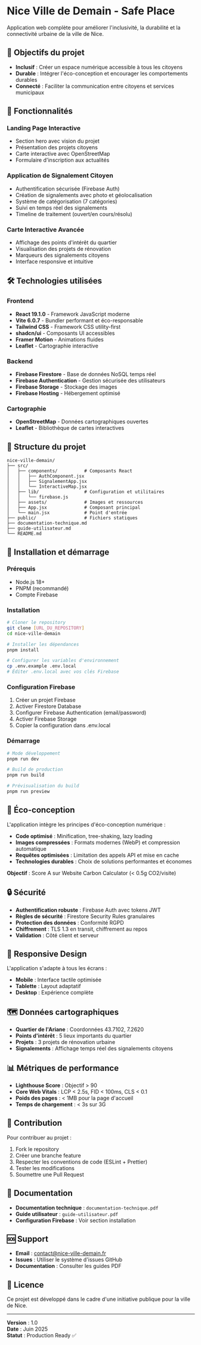 # Nice Ville de Demain - Safe Place

Application web complète pour améliorer l'inclusivité, la durabilité et la connectivité urbaine de la ville de Nice.

## 🎯 Objectifs du projet

- **Inclusif** : Créer un espace numérique accessible à tous les citoyens
- **Durable** : Intégrer l'éco-conception et encourager les comportements durables  
- **Connecté** : Faciliter la communication entre citoyens et services municipaux

## 🚀 Fonctionnalités

### Landing Page Interactive
- Section hero avec vision du projet
- Présentation des projets citoyens
- Carte interactive avec OpenStreetMap
- Formulaire d'inscription aux actualités

### Application de Signalement Citoyen
- Authentification sécurisée (Firebase Auth)
- Création de signalements avec photo et géolocalisation
- Système de catégorisation (7 catégories)
- Suivi en temps réel des signalements
- Timeline de traitement (ouvert/en cours/résolu)

### Carte Interactive Avancée
- Affichage des points d'intérêt du quartier
- Visualisation des projets de rénovation
- Marqueurs des signalements citoyens
- Interface responsive et intuitive

## 🛠️ Technologies utilisées

### Frontend
- **React 19.1.0** - Framework JavaScript moderne
- **Vite 6.0.7** - Bundler performant et éco-responsable
- **Tailwind CSS** - Framework CSS utility-first
- **shadcn/ui** - Composants UI accessibles
- **Framer Motion** - Animations fluides
- **Leaflet** - Cartographie interactive

### Backend
- **Firebase Firestore** - Base de données NoSQL temps réel
- **Firebase Authentication** - Gestion sécurisée des utilisateurs
- **Firebase Storage** - Stockage des images
- **Firebase Hosting** - Hébergement optimisé

### Cartographie
- **OpenStreetMap** - Données cartographiques ouvertes
- **Leaflet** - Bibliothèque de cartes interactives

## 📁 Structure du projet

```
nice-ville-demain/
├── src/
│   ├── components/          # Composants React
│   │   ├── AuthComponent.jsx
│   │   ├── SignalementApp.jsx
│   │   └── InteractiveMap.jsx
│   ├── lib/                 # Configuration et utilitaires
│   │   └── firebase.js
│   ├── assets/              # Images et ressources
│   ├── App.jsx              # Composant principal
│   └── main.jsx             # Point d'entrée
├── public/                  # Fichiers statiques
├── documentation-technique.md
├── guide-utilisateur.md
└── README.md
```

## 🚀 Installation et démarrage

### Prérequis
- Node.js 18+ 
- PNPM (recommandé)
- Compte Firebase

### Installation
```bash
# Cloner le repository
git clone [URL_DU_REPOSITORY]
cd nice-ville-demain

# Installer les dépendances
pnpm install

# Configurer les variables d'environnement
cp .env.example .env.local
# Éditer .env.local avec vos clés Firebase
```

### Configuration Firebase
1. Créer un projet Firebase
2. Activer Firestore Database
3. Configurer Firebase Authentication (email/password)
4. Activer Firebase Storage
5. Copier la configuration dans .env.local

### Démarrage
```bash
# Mode développement
pnpm run dev

# Build de production
pnpm run build

# Prévisualisation du build
pnpm run preview
```

## 🌱 Éco-conception

L'application intègre les principes d'éco-conception numérique :

- **Code optimisé** : Minification, tree-shaking, lazy loading
- **Images compressées** : Formats modernes (WebP) et compression automatique
- **Requêtes optimisées** : Limitation des appels API et mise en cache
- **Technologies durables** : Choix de solutions performantes et économes

**Objectif** : Score A sur Website Carbon Calculator (< 0.5g CO2/visite)

## 🔒 Sécurité

- **Authentification robuste** : Firebase Auth avec tokens JWT
- **Règles de sécurité** : Firestore Security Rules granulaires
- **Protection des données** : Conformité RGPD
- **Chiffrement** : TLS 1.3 en transit, chiffrement au repos
- **Validation** : Côté client et serveur

## 📱 Responsive Design

L'application s'adapte à tous les écrans :
- **Mobile** : Interface tactile optimisée
- **Tablette** : Layout adaptatif
- **Desktop** : Expérience complète

## 🗺️ Données cartographiques

- **Quartier de l'Ariane** : Coordonnées 43.7102, 7.2620
- **Points d'intérêt** : 5 lieux importants du quartier
- **Projets** : 3 projets de rénovation urbaine
- **Signalements** : Affichage temps réel des signalements citoyens

## 📊 Métriques de performance

- **Lighthouse Score** : Objectif > 90
- **Core Web Vitals** : LCP < 2.5s, FID < 100ms, CLS < 0.1
- **Poids des pages** : < 1MB pour la page d'accueil
- **Temps de chargement** : < 3s sur 3G

## 🤝 Contribution

Pour contribuer au projet :
1. Fork le repository
2. Créer une branche feature
3. Respecter les conventions de code (ESLint + Prettier)
4. Tester les modifications
5. Soumettre une Pull Request

## 📄 Documentation

- **Documentation technique** : `documentation-technique.pdf`
- **Guide utilisateur** : `guide-utilisateur.pdf`
- **Configuration Firebase** : Voir section installation

## 🆘 Support

- **Email** : contact@nice-ville-demain.fr
- **Issues** : Utiliser le système d'issues GitHub
- **Documentation** : Consulter les guides PDF

## 📜 Licence

Ce projet est développé dans le cadre d'une initiative publique pour la ville de Nice.

---

**Version** : 1.0  
**Date** : Juin 2025  
**Statut** : Production Ready ✅

